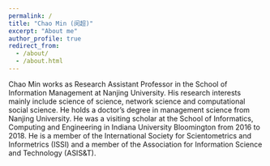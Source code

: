 ```yaml
---
permalink: /
title: "Chao Min (闵超)"
excerpt: "About me"
author_profile: true
redirect_from: 
  - /about/
  - /about.html
---
```


Chao Min works as Research Assistant Professor in the School of Information Management at Nanjing University. His research interests mainly include science of science, network science and computational social science. He holds a doctor’s degree in management science from Nanjing University. He was a visiting scholar at the School of Informatics, Computing and Engineering in Indiana University Bloomington from 2016 to 2018. He is a member of the International Society for Scientometrics and Informetrics (ISSI) and a member of the Association for Information Science and Technology (ASIS&T).
